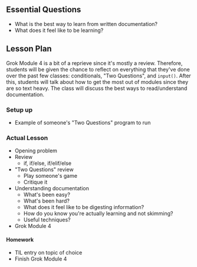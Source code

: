 ## Essential Questions

- What is the best way to learn from written documentation?
- What does it feel like to be learning?

## Lesson Plan

Grok Module 4 is a bit of a reprieve since it's mostly a review. Therefore,
students will be given the chance to reflect on everything that they've done
over the past few classes: conditionals, "Two Questions", and `input()`. After
this, students will talk about how to get the most out of modules since they are
so text heavy. The class will discuss the best ways to read/understand
documentation.

### Setup up

- Example of someone's "Two Questions" program to run

### Actual Lesson

- Opening problem
- Review
    - if, if/else, if/elif/else
- "Two Questions" review
    - Play someone's game
    - Critique it
- Understanding documentation
    - What's been easy?
    - What's been hard?
    - What does it feel like to be digesting information?
    - How do you know you're actually learning and not skimming?
    - Useful techniques?
- Grok Module 4

#### Homework

- TIL entry on topic of choice
- Finish Grok Module 4
